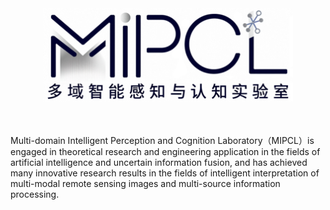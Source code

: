 
<div align="center">
  <img src="https://github.com/MIPACLab/.github/blob/master/logo.png" height="150"/>
  <div>&nbsp;</div>
  <div align="center">
</div>
<div>&nbsp;</div>
</div>

Multi-domain Intelligent Perception and Cognition Laboratory（MIPCL）is engaged in theoretical research and engineering application in the fields of artificial intelligence and uncertain information fusion, and has achieved many innovative research results in the fields of intelligent interpretation of multi-modal remote sensing images and multi-source information processing.
